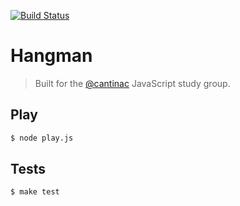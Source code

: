 [![Build Status](https://travis-ci.org/neogeek/hangman.svg)](https://travis-ci.org/neogeek/hangman)

# Hangman

> Built for the [@cantinac](https://github.com/cantinac) JavaScript study group.

## Play

```bash
$ node play.js
```

## Tests

```bash
$ make test
```
